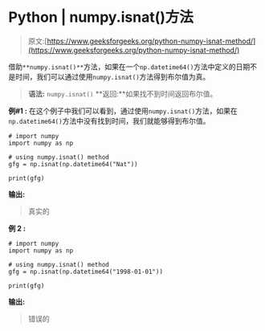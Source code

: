 # Python | numpy.isnat()方法

> 原文:[https://www.geeksforgeeks.org/python-numpy-isnat-method/](https://www.geeksforgeeks.org/python-numpy-isnat-method/)

借助`**numpy.isnat()**`方法，如果在一个`np.datetime64()`方法中定义的日期不是时间，我们可以通过使用`numpy.isnat()`方法得到布尔值为真。

> **语法:** `numpy.isnat()`
> **返回:**如果找不到时间返回布尔值。

**例#1 :**
在这个例子中我们可以看到，通过使用`numpy.isnat()`方法，如果在`np.datetime64()`方法中没有找到时间，我们就能够得到布尔值。

```
# import numpy
import numpy as np

# using numpy.isnat() method
gfg = np.isnat(np.datetime64("Nat"))

print(gfg)
```

**输出:**

> 真实的

**例 2 :**

```
# import numpy
import numpy as np

# using numpy.isnat() method
gfg = np.isnat(np.datetime64("1998-01-01"))

print(gfg)
```

**输出:**

> 错误的
